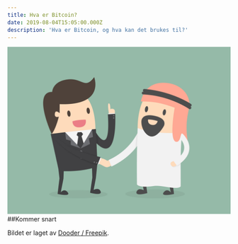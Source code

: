 ```yaml
---
title: Hva er Bitcoin?
date: 2019-08-04T15:05:00.000Z
description: 'Hva er Bitcoin, og hva kan det brukes til?'
---
```

![Smartkontrakt](../assets/smartkontrakt.jpg)
##Kommer snart

Bildet er laget av [Dooder  / Freepik](https://www.freepik.com).
